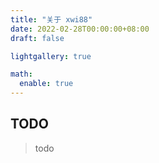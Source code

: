 ```yaml
---
title: "关于 xwi88"
date: 2022-02-28T00:00:00+08:00
draft: false

lightgallery: true

math:
  enable: true
---
```


## TODO

>todo
